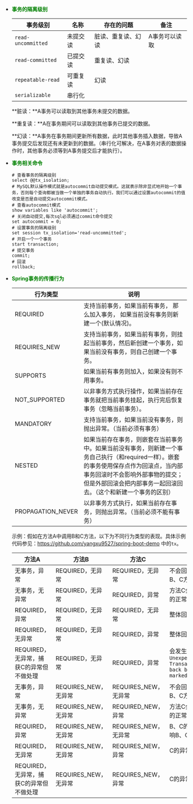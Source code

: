 - **<font color=green>事务的隔离级别</font>**

  | 事务级别           | 名称     | 存在的问题         | 备注          |
  | ------------------ | -------- | ------------------ | ------------- |
  | `read-uncommitted` | 未提交读 | 脏读、重复读、幻读 | A事务可以读取 |
  | `read-committed`   | 已提交读 | 重复读、幻读       |               |
  | `repeatable-read`  | 可重复读 | 幻读               |               |
  | `serializable`     | 串行化   |                    |               |

  **脏读：**A事务可以读取到其他事务未提交的数据。

  **重复读：**A在事务期间可以读取到其他事务已提交的数据。

  **幻读：**A事务在事务期间更新所有数据，此时其他事务插入数据，导致A事务提交后发现还有未更新到的数据。（串行化可解决，在A事务对表的数据操作时，其他事务必须等到A事务提交后才能执行）。

- **<font color=green>事务相关命令</font>**

  ```mysql
  # 查看事务的隔离级别
  select @@tx_isolation;
  # MySQL默认操作模式就是autocommit自动提交模式。这就表示除非显式地开始一个事务，否则每个查询都被当做一个单独的事务自动执行。我们可以通过设置autocommit的值改变是否是自动提交autocommit模式。
  # 查看autocommit模式
  show variables like 'autocommit';
  # 关闭自动提交,每次sql必须通过commit命令提交
  set autocommit = 0;
  # 设置事务的隔离级别
  set session tx_isolation='read-uncommitted';
  # 开启一个一个事务
  start transaction;
  # 提交事务
  commit;
  # 回滚
  rollback;
  ```

- **<font color=green>Spring事务的传播行为</font>**

  | 行为类型          | 说明                                                         |
  | ----------------- | ------------------------------------------------------------ |
  | REQUIRED          | 支持当前事务，如果当前有事务， 那么加入事务， 如果当前没有事务则新建一个(默认情况)。 |
  | REQUIRES_NEW      | 支持当前事务，如果当前有事务，则挂起当前事务，然后新创建一个事务，如果当前没有事务，则自己创建一个事务。 |
  | SUPPORTS          | 如果当前有事务则加入，如果没有则不用事务。                   |
  | NOT_SUPPORTED     | 以非事务方式执行操作，如果当前存在事务就把当前事务挂起，执行完后恢复事务（忽略当前事务）。 |
  | MANDATORY         | 支持当前事务，如果当前没有事务，则抛出异常。（当前必须有事务） |
  | NESTED            | 如果当前存在事务，则嵌套在当前事务中。如果当前没有事务，则新建一个事务自己执行（和required一样）。嵌套的事务使用保存点作为回滚点，当内部事务回滚时不会影响外部事物的提交；但是外部回滚会把内部事务一起回滚回去。（这个和新建一个事务的区别） |
  | PROPAGATION_NEVER | 以非事务方式执行，如果当前存在事务，则抛出异常。（当前必须不能有事务） |

  示例：假如在方法A中调用B和C方法，以下为不同行为类型的表现。具体示例代码参见：https://github.com/yangxu9527/spring-boot-demo 中的`tx`。

  | 方法A                                   | 方法B                | 方法C                | 表现                                                         |
  | --------------------------------------- | -------------------- | -------------------- | ------------------------------------------------------------ |
  | 无事务，异常                            | REQUIRED，无异常     | REQUIRED，无异常     | 不会回滚。A方法的异常不影响B、C方法的独立事务。              |
  | 无事务，无异常                          | REQUIRED，无异常     | REQUIRED，异常       | 方法C会回滚。C的异常不影响B的正常运行。                      |
  | REQUIRED，异常                          | REQUIRED，无异常     | REQUIRED，无异常     | 整体回滚。                                                   |
  | REQUIRED，无异常                        | REQUIRED，无异常     | REQUIRED，异常       | 整体回滚。                                                   |
  | REQUIRED，无异常，捕获C的异常但不做处理 | REQUIRED，无异常     | REQUIRED，异常       | 会发生异常：`UnexpectedRollbackException: Transaction silently rolled back because it has been marked as rollback-only` |
  | 无事务，异常                            | REQUIRES_NEW，无异常 | REQUIRES_NEW，无异常 | 不会回滚。A方法的异常不影响B、C方法的独立事务。              |
  | 无事务，无异常                          | REQUIRES_NEW，无异常 | REQUIRED_NEW，异常   | 方法C会回滚。C的异常不影响B的正常运行。                      |
  | REQUIRED，异常                          | REQUIRES_NEW，无异常 | REQUIRES_NEW，无异常 | B、C的不会回滚，A的异常不影响B、C。                          |
  | REQUIRED，无异常                        | REQUIRES_NEW，无异常 | REQUIRES_NEW，异常   | C的异常不会影响到B。                                         |
  | REQUIRED，无异常，捕获C的异常但不做处理 | REQUIRES_NEW，无异常 | REQUIRES_NEW，异常   | C的异常不会影响到B。                                         |

  

